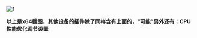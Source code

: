 ![1](https://user-images.githubusercontent.com/73426989/164976378-77afc23e-e5c8-4684-bee6-b85b557ae625.png)         

**以上是x64截图，其他设备的插件除了同样含有上面的，“可能”另外还有：CPU性能优化调节设置**   

